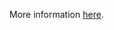 More information [here](https://docs.prismacloud.io/en/enterprise-edition/policy-reference/google-cloud-policies/google-cloud-general-policies/ensure-gcp-kms-keys-are-protected-from-deletion).
